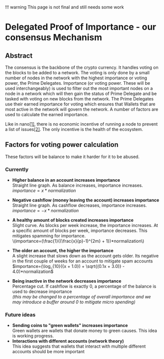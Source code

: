 <!-- prettier-ignore -->
!!! warning
    This page is not final and still needs some work

# Delegated Proof of Importance - our consensus Mechanism

## Abstract

The consensus is the backbone of the crypto currency. It handles voting on the blocks to be added to a network.
The voting is only done by a small number of nodes in the network with the highest importance or voting power, the Prime Delegates.
Importance (or voting power. These will be used interchangeably) is used to filter out the most important nodes on a node in a network which will then gain the status of Prime Delegate and be tasked with voting on new blocks from the network. The Prime Delegates use their earned importance for voting which ensures that Wallets that are most active in the network will govern the network.
A number of factors are used to calculate the earned importance.

Like in nano[[1]](https://docs.nano.org/protocol-design/orv-consensus/), there is no economic incentive of running a node to prevent a list of issues[[2]](https://medium.com/@clemahieu/emergent-centralization-due-to-economies-of-scale-83cc85a7cbef). The only incentive is the health of the ecosystem.

## Factors for voting power calculation

These factors will be balance to make it harder for it to be abused.

### Currently

- **Higher balance in an account increases importance**<br/>
  Straight line graph. As balance increases, importance increases.
  $importance=x*normalization$
- **Negative cashflow (money leaving the account) increases importance**<br/>
  Straight line graph. As cashflow decreases, importance increases.
  $importance=-x*normalization$
- **A healthy amount of blocks created increases importance**<br/>
  Slight curve. As blocks per week increase, the importance increases. At a specific amount of blocks per week, importance decreases.
  This mitigates spamming for importance.<br/>
  \\(importance=(\frac{1}{(\frac{x}{p}-1)^{2m} + 1})\*normalization\\)
- **The older an account, the higher the importance**<br/>
  A slight increase that slows down as the account gets older. Its negative in the first couple of weeks for an account to mitigate spam accounts
  $importance=(\log_{10}({x + 1.0}) + \sqrt{(0.1x + 3.0)} - 4.0)*normalization$

- **Being inactive in the network decreases importance**<br/>
  Percentage cut. If cashflow is exactly 0, a percentage of the balance is used to decrease importance<br/>
  _(this may be changed to a percentage of overall importance and we may introduce a buffer around 0 to mitigate micro spending)_

### Future ideas

- **Sending coins to "green wallets" increases importance**<br/>
  Green wallets are wallets that donate money to green causes. This idea is working progress.
- **Interactions with different accounts (network theory)**<br/>
  This idea suggests that wallets that interact with multiple different accounts should be more important
